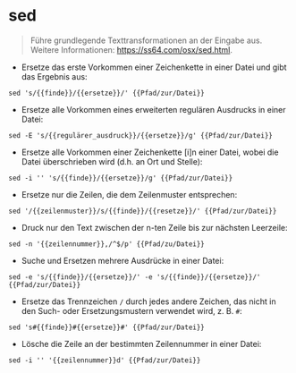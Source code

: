 # sed

> Führe grundlegende Texttransformationen an der Eingabe aus.
> Weitere Informationen: <https://ss64.com/osx/sed.html>.

- Ersetze das erste Vorkommen einer Zeichenkette in einer Datei und gibt das Ergebnis aus:

`sed 's/{{finde}}/{{ersetze}}/' {{Pfad/zur/Datei}}`

- Ersetze alle Vorkommen eines erweiterten regulären Ausdrucks in einer Datei:

`sed -E 's/{{regulärer_ausdruck}}/{{ersetze}}/g' {{Pfad/zur/Datei}}`

- Ersetze alle Vorkommen einer Zeichenkette [i]n einer Datei, wobei die Datei überschrieben wird (d.h. an Ort und Stelle):

`sed -i '' 's/{{finde}}/{{ersetze}}/g' {{Pfad/zur/Datei}}`

- Ersetze nur die Zeilen, die dem Zeilenmuster entsprechen:

`sed '/{{zeilenmuster}}/s/{{finde}}/{{resetze}}/' {{Pfad/zur/Datei}}`

- Druck nur den Text zwischen der n-ten Zeile bis zur nächsten Leerzeile:

`sed -n '{{zeilennummer}},/^$/p' {{Pfad/zu/Datei}}`

- Suche und Ersetzen mehrere Ausdrücke in einer Datei:

`sed -e 's/{{finde}}/{{ersetze}}/' -e 's/{{finde}}/{{ersetze}}/' {{Pfad/zur/Datei}}`

- Ersetze das Trennzeichen `/` durch jedes andere Zeichen, das nicht in den Such- oder Ersetzungsmustern verwendet wird, z. B. `#`:

`sed 's#{{finde}}#{{ersetze}}#' {{Pfad/zur/Datei}}`

- Lösche die Zeile an der bestimmten Zeilennummer in einer Datei:

`sed -i '' '{{zeilennummer}}d' {{Pfad/zur/Datei}}`
